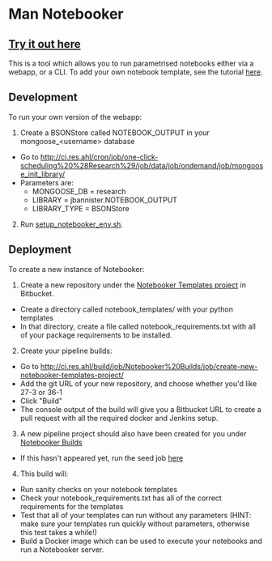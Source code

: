 # Man Notebooker

## [Try it out here](http://notebooker.ing.k8s.dev.m/)

This is a tool which allows you to run parametrised notebooks either via
a webapp, or a CLI. To add your own notebook template, see the
tutorial [here](notebook_templates/README.md).

## Development
To run your own version of the webapp:

1. Create a BSONStore called NOTEBOOK_OUTPUT in your mongoose\_\<username\> database
  - Go to http://ci.res.ahl/cron/job/one-click-scheduling%20%28Research%29/job/data/job/ondemand/job/mongoose_init_library/
  - Parameters are:
       -  MONGOOSE_DB = research
       -  LIBRARY = jbannister.NOTEBOOK_OUTPUT
       -  LIBRARY_TYPE = BSONStore
2. Run [setup_notebooker_env.sh](setup_notebooker_env.sh).


## Deployment
To create a new instance of Notebooker:

1. Create a new repository under the [Notebooker Templates project](http://ahlgit.maninvestments.com/projects/NT) in Bitbucket. 

  * Create a directory called notebook_templates/ with your python templates
  * In that directory, create a file called notebook_requirements.txt with all of your package requirements to be installed.
  
2. Create your pipeline builds:
  * Go to http://ci.res.ahl/build/job/Notebooker%20Builds/job/create-new-notebooker-templates-project/
  * Add the git URL of your new repository, and choose whether you'd like 27-3 or 36-1
  * Click "Build"
  * The console output of the build will give you a Bitbucket URL to create a pull request with all the required docker and Jenkins setup.
3. A new pipeline project should also have been created for you under [Notebooker Builds](http://ci.res.ahl/build/job/Auto-Generated%20Jobs/job/Notebooker%20Builds/)
  * If this hasn't appeared yet, run the seed job [here](http://ci.res.ahl/build/job/Auto-Generated%20Jobs/job/Configure%20All%20Jobs/)
4. This build will:
  * Run sanity checks on your notebook templates
  * Check your notebook_requirements.txt has all of the correct requirements for the templates
  * Test that all of your templates can run without any parameters (HINT: make sure your templates run quickly without parameters, otherwise this test takes a while!)
  * Build a Docker image which can be used to execute your notebooks and run a Notebooker server.
  

